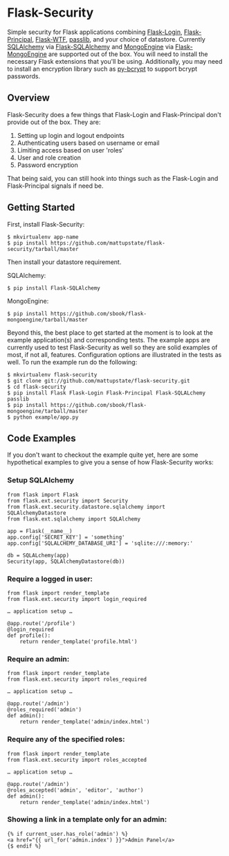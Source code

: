 # Flask-Security

Simple security for Flask applications combining [Flask-Login](http://packages.python.org/Flask-Login/), [Flask-Principal](http://packages.python.org/Flask-Principal/), [Flask-WTF](http://packages.python.org/Flask-WTF/), [passlib](http://packages.python.org/passlib/), and your choice of datastore. Currently [SQLAlchemy](http://www.sqlalchemy.org) via [Flask-SQLAlchemy](http://packages.python.org/Flask-SQLAlchemy/) and [MongoEngine](http://www.mongoengine.org) via [Flask-MongoEngine](https://github.com/sbook/flask-mongoengine) are supported out of the box. You will need to install the necessary Flask extensions that you'll be using. Additionally, you may need to install an encryption library such as [py-bcrypt](http://www.mindrot.org/projects/py-bcrypt/) to support bcrypt passwords.

## Overview

Flask-Security does a few things that Flask-Login and Flask-Principal don't provide out of the box. They are:

1. Setting up login and logout endpoints
2. Authenticating users based on username or email
3. Limiting access based on user 'roles'
4. User and role creation
5. Password encryption

That being said, you can still hook into things such as the Flask-Login and Flask-Principal signals if need be.


## Getting Started

First, install Flask-Security:

    $ mkvirtualenv app-name
    $ pip install https://github.com/mattupstate/flask-security/tarball/master
    
Then install your datastore requirement. 

SQLAlchemy:

    $ pip install Flask-SQLAlchemy
    
MongoEngine:

    $ pip install https://github.com/sbook/flask-mongoengine/tarball/master

Beyond this, the best place to get started at the moment is to look at the example application(s) and corresponding tests. The example apps are currently used to test Flask-Security as well so they are solid examples of most, if not all, features. Configuration options are illustrated in the tests as well. To run the example run do the following:

    $ mkvirtualenv flask-security
    $ git clone git://github.com/mattupstate/flask-security.git
    $ cd flask-security
    $ pip install Flask Flask-Login Flask-Principal Flask-SQLALchemy passlib
    $ pip install https://github.com/sbook/flask-mongoengine/tarball/master
    $ python example/app.py

## Code Examples

If you don't want to checkout the example quite yet, here are some hypothetical examples to give you a sense of how Flask-Security works:

### Setup SQLAlchemy

	from flask import Flask
	from flask.ext.security import Security
    from flask.ext.security.datastore.sqlalchemy import SQLAlchemyDatastore
    from flask.ext.sqlalchemy import SQLAlchemy
    
    app = Flask(__name__)
    app.config['SECRET_KEY'] = 'something'
    app.config['SQLALCHEMY_DATABASE_URI'] = 'sqlite:///:memory:'
    
    db = SQLALchemy(app)
    Security(app, SQLAlchemyDatastore(db))

### Require a logged in user:
    
    from flask import render_template
    from flask.ext.security import login_required
    
    … application setup …
    
    @app.route('/profile')
    @login_required
    def profile():
    	return render_template('profile.html')
    	
### Require an admin:
    
    from flask import render_template
    from flask.ext.security import roles_required
    
    … application setup …
    
    @app.route('/admin')
    @roles_required('admin')
    def admin():
    	return render_template('admin/index.html')
    	
### Require any of the specified roles:
    
    from flask import render_template
    from flask.ext.security import roles_accepted
    
    … application setup …
    
    @app.route('/admin')
    @roles_accepted('admin', 'editor', 'author')
    def admin():
    	return render_template('admin/index.html')
    	
### Showing a link in a template only for an admin:

    {% if current_user.has_role('admin') %}
    <a href="{{ url_for('admin.index') }}">Admin Panel</a>
    {$ endif %}